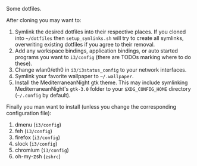 Some dotfiles.

After cloning you may want to:
   1. Symlink the desired dotfiles into their respective places. If you cloned into `~/dotfiles` then `setup_symlinks.sh` will try to create all symlinks, overwriting existing dotfiles if you agree to their removal.
   2. Add any workspace bindings, application bindings, or auto started programs you want to `i3/config` (there are TODOs marking where to do these).
   3. Change wlan0/eth0 in `i3/i3status_config` to your network interfaces.
   3. Symlink your favorite wallpaper to `~/.wallpaper`.
   4. Install the MediterraneanNight gtk theme. This may include symlinking MediterraneanNight's `gtk-3.0` folder to your `$XDG_CONFIG_HOME` directory (`~/.config` by default).

Finally you man want to install (unless you change the corresponding configuration file):
   1. dmenu (`i3/config`)
   2. feh (`i3/config`)
   3. firefox (`i3/config`)
   4. slock (`i3/config`)
   5. chromium (`i3/config`)
   6. oh-my-zsh (`zshrc`)
